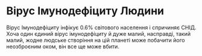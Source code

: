 # Вірус Імунодефіциту Людини

Вірус Імунодефіциту інфікує 0.6% світового населення і спричиняє СНІД. Хоча один
єдиний вірус імунодефіциту й дуже малий, насправді, такий малий, жодне людське
створіння на цій планеті може побачити його неозброєним оком, він все ще може
вбити.
